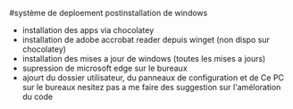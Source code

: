 #système de deploement postinstallation de windows
- installation des apps via chocolatey
- installation de adobe accrobat reader depuis winget (non dispo sur chocolatey)
- installation des mises a jour de windows (toutes les mises a jours)
- supression de microsoft edge sur le bureaux 
- ajourt du dossier utilisateur, du panneaux de configuration et de Ce PC sur le bureaux
nesitez pas a me faire des suggestion sur l'améloration du code
